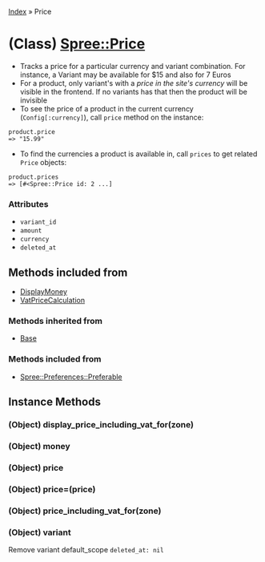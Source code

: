 [Index](../_index.md) » Price

# (Class) [Spree::Price](http://m.gymplayer.com/price.rb)
* Tracks a price for a particular currency and variant combination. For instance, a Variant may be available for $15 and also for 7 Euros
* For a product, only variant's with a *price in the site's currency* will be visible in the frontend. If no variants has that then the product will be invisible
* To see the price of a product in the current currency (`Config[:currency]`), call `price` method on the instance:
```shell
product.price
=> "15.99"
```
* To find the currencies a product is available in, call `prices` to get related `Price` objects:
```shell
product.prices
=> [#<Spree::Price id: 2 ...]
```

### Attributes
* `variant_id`
* `amount`
* `currency`
* `deleted_at`

## Methods included from
* [DisplayMoney](DisplayMoney.md)
* [VatPriceCalculation](VatPriceCalculation.md)

### Methods inherited from
* [Base](Base.md)

### Methods included from
* [Spree::Preferences::Preferable](Preferences/Preferable.md)

## Instance Methods
### (Object) **display_price_including_vat_for**(zone)


### (Object) **money**


### (Object) **price**


### (Object) **price=**(price)


### (Object) **price_including_vat_for**(zone)


### (Object) **variant**
Remove variant default_scope `deleted_at: nil`
